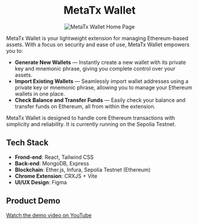 <h1 align="center">MetaTx Wallet</h1>
<p align="center">
  <img src="https://github.com/kayyueth/metatx-crypto-wallet/blob/main/client/public/home_page.png?raw=true" alt="MetaTx Wallet Home Page">
</p>

MetaTx Wallet is your lightweight extension for managing Ethereum-based assets. With a focus on security and ease of use, MetaTx Wallet empowers you to:

- **Generate New Wallets** — Instantly create a new wallet with its private key and mnemonic phrase, giving you complete control over your assets.
- **Import Existing Wallets** — Seamlessly import wallet addresses using a private key or mnemonic phrase, allowing you to manage your Ethereum wallets in one place.
- **Check Balance and Transfer Funds** — Easily check your balance and transfer funds on Ethereum, all from within the extension.

MetaTx Wallet is designed to handle core Ethereum transactions with simplicity and reliability. It is currently running on the Sepolia Testnet.

## Tech Stack

- **Frond-end**: React, Tailwind CSS
- **Back-end**: MongoDB, Express
- **Blockchain**: Ether.js, Infura, Sepolia Testnet (Ethereum)
- **Chrome Extension**: CRXJS + Vite
- **UI/UX Design**: Figma

## Product Demo
[Watch the demo video on YouTube](https://www.youtube.com/watch?v=your_video_id)
